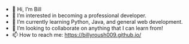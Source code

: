 - 👋 Hi, I’m Bill
- 👀 I’m interested in becoming a professional developer.
- 🌱 I’m currently learning Python, Java, and general web development.
- 💞️ I’m looking to collaborate on anything that I can learn from!
- 📫 How to reach me: https://billyroush009.github.io/

<!---
billyroush009/billyroush009 is a ✨ special ✨ repository because its `README.md` (this file) appears on your GitHub profile.
You can click the Preview link to take a look at your changes.
--->
